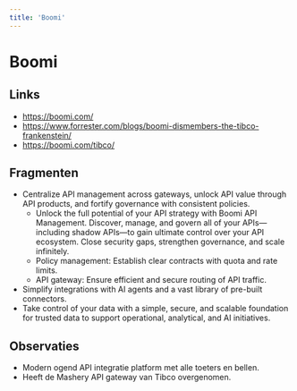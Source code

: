 ```yaml
---
title: 'Boomi'
---
```


# Boomi

## Links
- https://boomi.com/
- https://www.forrester.com/blogs/boomi-dismembers-the-tibco-frankenstein/
- https://boomi.com/tibco/

## Fragmenten
- Centralize API management across gateways, unlock API value through API products, and fortify governance with consistent policies.
  - Unlock the full potential of your API strategy with Boomi API Management. Discover, manage, and govern all of your APIs—including shadow APIs—to gain ultimate control over your API ecosystem. Close security gaps, strengthen governance, and scale infinitely.
  - Policy management: Establish clear contracts with quota and rate limits.
  - API gateway: Ensure efficient and secure routing of API traffic.
- Simplify integrations with AI agents and a vast library of pre-built connectors.
- Take control of your data with a simple, secure, and scalable foundation for trusted data to support operational, analytical, and AI initiatives.

## Observaties
- Modern ogend API integratie platform met alle toeters en bellen.
- Heeft de Mashery API gateway van Tibco overgenomen.

